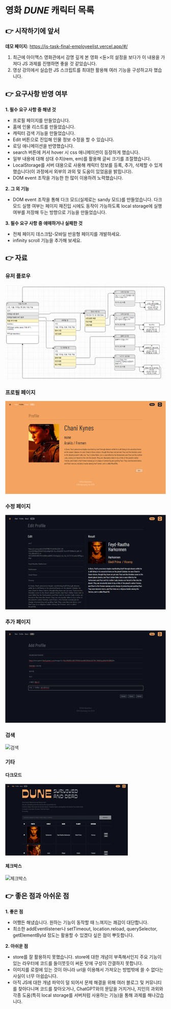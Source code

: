 # **영화 *DUNE* 캐릭터 목록**

## 👉 **시작하기에 앞서**

**데모 페이지:** https://js-task-final-employeelist.vercel.app/#/


1. 최근에 아이맥스 영화관에서 감명 깊게 본 영화 <듄>의 설정을 보다가 이 내용을 가져다 JS 과제를 진행하면 좋을 것 같았습니다.
2. 영상 강의에서 실습한 JS 스크립트를 최대한 활용해 여러 기능을 구성하고자 했습니다.

## 👉 **요구사항 반영 여부**

**1. 필수 요구 사항 중 해낸 것**
- 프로필 페이지를 만들었습니다.
- 홈에 인물 리스트를 만들었습니다.
- 캐릭터 검색 기능을 만들었습니다.
- Edit 버튼으로 진입해 인물 정보 수정을 할 수 있습니다.
- 로딩 애니메이션을 반영했습니다.
- search 버튼에 커서 hover 시 css 애니메이션이 등장하게 했습니다.
- 일부 내용에 대해 상대 수치(rem, em)를 활용해 글씨 크기를 조절했습니다.
- LocalStorage를 서버 대용으로 사용해 캐릭터 정보를 등록, 추가, 삭제할 수 있게 했습니다(이 과정에서 외부의 과외 및 도움이 있었음을 밝힙니다).
- DOM event 조작을 가능한 한 많이 이용하려 노력했습니다.

**2. 그 외 기능**
- DOM event 조작을 통해 다크 모드(실제로는 sandy 모드)를 만들었습니다. 다크 모드 실행 여부는 페이지 재진입 시에도 동작이 가능하도록 local storage에 실행 여부를 저장해 두는 방향으로 기능을 만들었습니다.

**3. 필수 요구 사항 중 애매하거나 실패한 것**
- 전체 페이지 데스크탑-모바일 반응형 페이지를 개발하세요.
- infinity scroll 기능을 추가해 보세요.

## 👉 **자료**

### 유저 플로우 ###
![유저플로우](./image/user_flow.png)

### 프로필 페이지 ###
![프로필](./image/profile_page.png)

### 수정 페이지 ###
![수정](./image/edit_page.png)

### 추가 페이지 ###
![추가](./image/add_profile_page.png)

### 검색 ###
![검색](./image/search.gif)

### 기타 ###

#### 다크모드 ####
![다크모드](./image/snady_mode.gif)

#### 체크박스 ####
![체크박스](./image/checkbox.gif)


## 👉 **좋은 점과 아쉬운 점**

**1. 좋은 점**
- 어쨌든 해냈습니다. 원하는 기능이 동작할 때 느껴지는 쾌감이 대단합니다.
- 최소한 addEventlistener나 setTimeout, location.reload, querySelector, getElementById 정도는 활용할 수 있겠다 싶은 점이 뿌듯합니다.

**2. 아쉬운 점**
- store를 잘 활용하지 못했습니다. store에 대한 개념이 부족해서인지 주요 기능이 있는 라우터에 코드를 들이붓듯이 써둔 탓에 구성이 간결하지 못합니다.
- 이미지를 로컬에 있는 것이 아니라 url을 이용해서 가져오는 방법밖에 쓸 수 없다는 사실이 너무 아쉽습니다.
- 아직 JS에 대한 개념 파악이 덜 되어서 문제 해결을 위해 여러 블로그 및 커뮤니티를 찾아다니며 코드를 찾아오거나, ChatGPT와의 문답을 거치거나, 지인의 과외와 각종 도움(특히 local storage를 서버처럼 사용하는 기능)을 통해 과제를 해나갔습니다.
